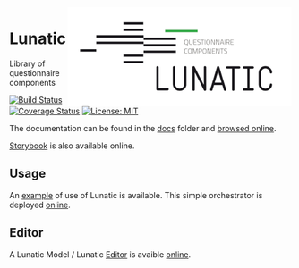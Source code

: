 <img align="right" src="docs/img/lunatic-logo.png" alt="Lunatic logo"/>

# Lunatic

Library of questionnaire components

[![Build Status](https://travis-ci.org/InseeFr/Lunatic.svg?branch=master)](https://travis-ci.org/InseeFr/Lunatic)
[![Coverage Status](https://coveralls.io/repos/github/InseeFr/Lunatic/badge.svg?branch=master)](https://coveralls.io/github/InseeFr/Lunatic?branch=master)
[![License: MIT](https://img.shields.io/badge/License-MIT-blue.svg)](https://opensource.org/licenses/MIT)

The documentation can be found in the [docs](https://github.com/InseeFr/Lunatic/tree/master/docs) folder and [browsed online](https://inseefr.github.io/Lunatic).

[Storybook](https://inseefr.github.io/Lunatic/storybook) is also available online.

## Usage

An [example](https://github.com/InseeFr/Lunatic/tree/master/example/orchestrator) of use of Lunatic is available. This simple orchestrator is deployed [online](https://inseefr.github.io/Lunatic/orchestrator).

## Editor

A Lunatic Model / Lunatic [Editor](https://github.com/InseeFr/Lunatic/tree/master/example/lunatic-editor) is avaible [online](https://inseefr.github.io/Lunatic/editor).
